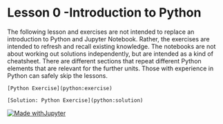 # Lesson 0 -Introduction to Python

The following lesson and exercises are not intended to replace an introduction
to Python and Jupyter Notebook. Rather, the exercises are intended to refresh
and recall existing knowledge. The notebooks are not about working out
solutions independently, but are intended as a kind of cheatsheet. There are
different sections that repeat different Python elements that are relevant for
the further units. Those with experience in Python can safely skip the lessons. 

```{admonition} Notebooks 
[Python Exercise](python:exercise)

[Solution: Python Exercise](python:solution)
```

[![Made withJupyter](https://img.shields.io/badge/Made%20with-Jupyter-orange?style=for-the-badge&logo=Jupyter)]([asdf](python:exercise))
